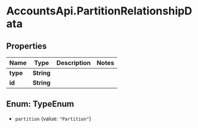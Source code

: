 # AccountsApi.PartitionRelationshipData

## Properties
Name | Type | Description | Notes
------------ | ------------- | ------------- | -------------
**type** | **String** |  | 
**id** | **String** |  | 

<a name="TypeEnum"></a>
## Enum: TypeEnum

* `partition` (value: `"Partition"`)

